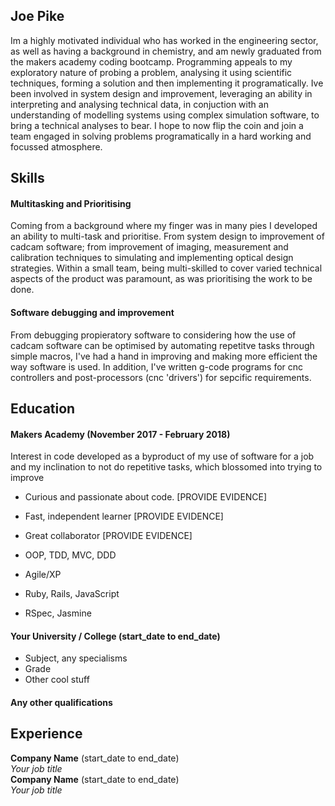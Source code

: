 ## Joe Pike

Im a highly motivated individual who has worked in the engineering sector, as well as having a background in chemistry, and am newly graduated from the makers academy coding bootcamp. Programming appeals to my exploratory nature of probing a problem, analysing it using scientific techniques, forming a solution and then implementing it programatically. Ive been involved in system design and improvement,  leveraging an ability in interpreting and analysing technical data, in conjuction with an understanding of modelling systems using complex simulation software, to bring a technical analyses to bear. I hope to now flip the coin and join a team engaged in solving problems programatically in a hard working and focussed atmosphere.

## Skills

#### Multitasking and Prioritising

Coming from a background where my finger was in many pies I developed an ability to multi-task and prioritise. From system design to improvement of cadcam software; from improvement of imaging, measurement and calibration techniques to simulating and implementing optical design strategies. Within a small team, being multi-skilled to cover varied technical aspects of the product was paramount, as was prioritising the work to be done.

#### Software debugging and improvement

From debugging propieratory software to considering how the use of cadcam software can be optimised by automating repetitve tasks through simple macros, I've had a hand in improving and making more efficient the way software is used. In addition, I've written g-code programs for cnc controllers and post-processors (cnc 'drivers') for sepcific requirements.

## Education

#### Makers Academy (November 2017 - February 2018)

Interest in code developed as a byproduct of my use of software for a job and my inclination to not do repetitive tasks, which blossomed into trying to improve 

- Curious and passionate about code. [PROVIDE EVIDENCE]
- Fast, independent learner [PROVIDE EVIDENCE]
- Great collaborator [PROVIDE EVIDENCE]

- OOP, TDD, MVC, DDD
- Agile/XP
- Ruby, Rails, JavaScript
- RSpec, Jasmine

#### Your University / College (start_date to end_date)

- Subject, any specialisms
- Grade
- Other cool stuff

#### Any other qualifications

## Experience

**Company Name** (start_date to end_date)    
*Your job title*  
**Company Name** (start_date to end_date)   
*Your job title*  
